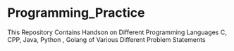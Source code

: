 # Programming_Practice
This Repository Contains Handson on Different Programming Languages C, CPP, Java, Python , Golang of Various Different Problem Statements

